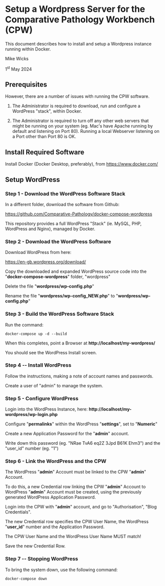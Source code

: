 # Setup a Wordpress Server for the Comparative Pathology Workbench (CPW) #

This document describes how to install and setup a Wordpress instance
running within Docker.

Mike Wicks

1<sup>st</sup> May 2024

## Prerequisites ##

However, there are a number of issues with running the CPW software.

1.  The Administrator is required to download, run and configure a
    WordPress "stack", within Docker.

2.  The Administrator is required to turn off any other web servers that
    might be running on your system (eg. Mac's have Apache running by
    default and listening on Port 80). Running a local Webserver
    listening on a Port other than Port 80 is OK.

## Install Required Software ##

Install Docker (Docker Desktop, preferably), from
https://www.docker.com/

## Setup WordPress ##

### Step 1 - Download the WordPress Software Stack ###

In a different folder, download the software from Github:

<https://github.com/Comparative-Pathology/docker-compose-wordpress>

This repository provides a full WordPress "Stack" (ie. MySQL, PHP, WordPress and Nginx), managed by Docker.

### Step 2 - Download the WordPress Software ###

Download WordPress from here:

<https://en-gb.wordpress.org/download/>

Copy the downloaded and expanded WordPress source code into the "**docker-compose-wordpress**" folder, "wordpress"

Delete the file "**wordpress/wp-config.php**"

Rename the file "**wordpress/wp-config_NEW.php**" to
"**wordpress/wp-config.php**"

### Step 3 - Build the WordPress Software Stack ### 

Run the command:

	docker-compose up -d --build

When this completes, point a Browser at **http://localhost/my-wordpress/**

You should see the WordPress Install screen.

### Step 4 -- Install WordPress ### 

Follow the instructions, making a note of account names and passwords.

Create a user of "admin" to manage the system.

### Step 5 - Configure WordPress ###

Login into the WordPress Instance, here:
**http://localhost/my-wordpress/wp-login.php**

Configure "**permalinks**" within the WordPress "**settings**", set to "**Numeric**"

Create a new Application Password for the "**admin**" account.

Write down this password (eg. "NRae TvA6 eq2Z 3Jpd B61K Ehm3") and the "user_id" number (eg. "1")

### Step 6 - Link the WordPress and the CPW ###

The WordPress "**admin**" Account must be linked to the CPW "**admin**" Account.

To do this, a new Credential row linking the CPW "**admin**" Account to WordPress "**admin**" Account must be created, using the previously generated WordPress Application Password.

Login into the CPW with "**admin**" account, and go to "Authorisation", "Blog Credentials".

The new Credential row specifies the CPW User Name, the WordPress "**user_id**" number and the Application Password.

The CPW User Name and the WordPress User Name MUST match!

Save the new Credential Row.

### Step 7 -- Stopping WordPress ###

To bring the system down, use the following command:

	docker-compose down
